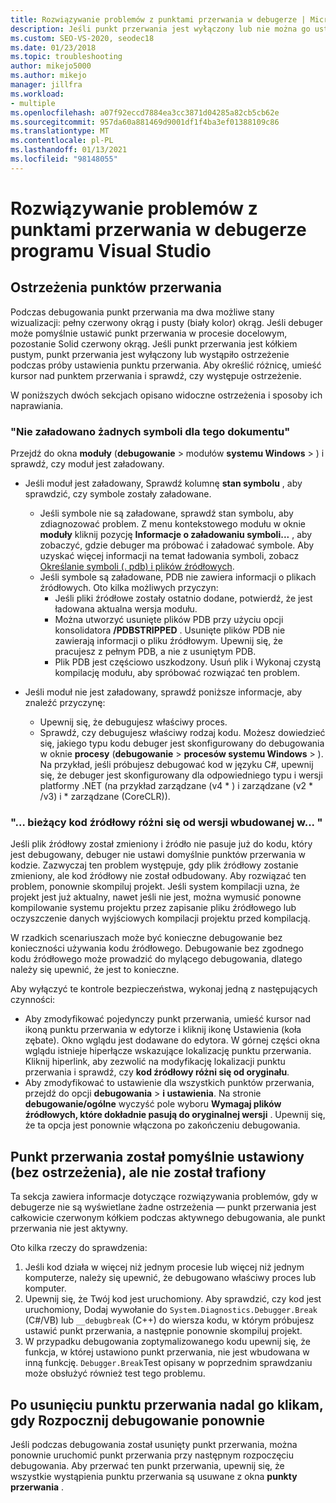 ```yaml
---
title: Rozwiązywanie problemów z punktami przerwania w debugerze | Microsoft Docs
description: Jeśli punkt przerwania jest wyłączony lub nie można go ustawić, jest wyświetlany jako koło puste. W tym miejscu znajdziesz informacje dotyczące problemów, które mogą wystąpić podczas ustawiania punktów przerwania.
ms.custom: SEO-VS-2020, seodec18
ms.date: 01/23/2018
ms.topic: troubleshooting
author: mikejo5000
ms.author: mikejo
manager: jillfra
ms.workload:
- multiple
ms.openlocfilehash: a07f92eccd7884ea3cc3871d04285a82cb5cb62e
ms.sourcegitcommit: 957da60a881469d9001df1f4ba3ef01388109c86
ms.translationtype: MT
ms.contentlocale: pl-PL
ms.lasthandoff: 01/13/2021
ms.locfileid: "98148055"
---
```

# <a name="troubleshoot-breakpoints-in-the-visual-studio-debugger"></a>Rozwiązywanie problemów z punktami przerwania w debugerze programu Visual Studio

## <a name="breakpoint-warnings"></a>Ostrzeżenia punktów przerwania

Podczas debugowania punkt przerwania ma dwa możliwe stany wizualizacji: pełny czerwony okrąg i pusty (biały kolor) okrąg. Jeśli debuger może pomyślnie ustawić punkt przerwania w procesie docelowym, pozostanie Solid czerwony okrąg. Jeśli punkt przerwania jest kółkiem pustym, punkt przerwania jest wyłączony lub wystąpiło ostrzeżenie podczas próby ustawienia punktu przerwania. Aby określić różnicę, umieść kursor nad punktem przerwania i sprawdź, czy występuje ostrzeżenie.

W poniższych dwóch sekcjach opisano widoczne ostrzeżenia i sposoby ich naprawiania.

### <a name="no-symbols-have-been-loaded-for-this-document"></a>"Nie załadowano żadnych symboli dla tego dokumentu"

Przejdź do okna **moduły** (**debugowanie**  >  modułów **systemu Windows**  >  ) i sprawdź, czy moduł jest załadowany.
* Jeśli moduł jest załadowany, Sprawdź kolumnę **stan symbolu** , aby sprawdzić, czy symbole zostały załadowane.
  * Jeśli symbole nie są załadowane, sprawdź stan symbolu, aby zdiagnozować problem. Z menu kontekstowego modułu w oknie **moduły** kliknij pozycję **Informacje o załadowaniu symboli...** , aby zobaczyć, gdzie debuger ma próbować i załadować symbole. Aby uzyskać więcej informacji na temat ładowania symboli, zobacz [Określanie symboli (. pdb) i plików źródłowych](../debugger/specify-symbol-dot-pdb-and-source-files-in-the-visual-studio-debugger.md).
  * Jeśli symbole są załadowane, PDB nie zawiera informacji o plikach źródłowych. Oto kilka możliwych przyczyn:
    * Jeśli pliki źródłowe zostały ostatnio dodane, potwierdź, że jest ładowana aktualna wersja modułu.
    * Można utworzyć usunięte plików PDB przy użyciu opcji konsolidatora **/PDBSTRIPPED** . Usunięte plików PDB nie zawierają informacji o pliku źródłowym. Upewnij się, że pracujesz z pełnym PDB, a nie z usuniętym PDB.
    * Plik PDB jest częściowo uszkodzony. Usuń plik i Wykonaj czystą kompilację modułu, aby spróbować rozwiązać ten problem.

* Jeśli moduł nie jest załadowany, sprawdź poniższe informacje, aby znaleźć przyczynę:
  * Upewnij się, że debugujesz właściwy proces.
  * Sprawdź, czy debugujesz właściwy rodzaj kodu. Możesz dowiedzieć się, jakiego typu kodu debuger jest skonfigurowany do debugowania w oknie **procesy** (**debugowanie**  >  **procesów systemu Windows**  >  ). Na przykład, jeśli próbujesz debugować kod w języku C#, upewnij się, że debuger jest skonfigurowany dla odpowiedniego typu i wersji platformy .NET (na przykład zarządzane (v4 \* ) i zarządzane (v2 \* /v3) i \* zarządzane (CoreCLR)).

### <a name="-the-current-source-code-is-different-from-the-version-built-into"></a>"… bieżący kod źródłowy różni się od wersji wbudowanej w... "

Jeśli plik źródłowy został zmieniony i źródło nie pasuje już do kodu, który jest debugowany, debuger nie ustawi domyślnie punktów przerwania w kodzie. Zazwyczaj ten problem występuje, gdy plik źródłowy zostanie zmieniony, ale kod źródłowy nie został odbudowany. Aby rozwiązać ten problem, ponownie skompiluj projekt. Jeśli system kompilacji uzna, że projekt jest już aktualny, nawet jeśli nie jest, można wymusić ponowne kompilowanie systemu projektu przez zapisanie pliku źródłowego lub oczyszczenie danych wyjściowych kompilacji projektu przed kompilacją.

W rzadkich scenariuszach może być konieczne debugowanie bez konieczności używania kodu źródłowego. Debugowanie bez zgodnego kodu źródłowego może prowadzić do mylącego debugowania, dlatego należy się upewnić, że jest to konieczne.

Aby wyłączyć te kontrole bezpieczeństwa, wykonaj jedną z następujących czynności:
* Aby zmodyfikować pojedynczy punkt przerwania, umieść kursor nad ikoną punktu przerwania w edytorze i kliknij ikonę Ustawienia (koła zębate). Okno wglądu jest dodawane do edytora. W górnej części okna wglądu istnieje hiperłącze wskazujące lokalizację punktu przerwania. Kliknij hiperlink, aby zezwolić na modyfikację lokalizacji punktu przerwania i sprawdź, czy **kod źródłowy różni się od oryginału**.
* Aby zmodyfikować to ustawienie dla wszystkich punktów przerwania, przejdź do opcji **debugowania**  >  **i ustawienia**. Na stronie **debugowanie/ogólne** wyczyść pole wyboru **Wymagaj plików źródłowych, które dokładnie pasują do oryginalnej wersji** . Upewnij się, że ta opcja jest ponownie włączona po zakończeniu debugowania.

## <a name="the-breakpoint-was-successfully-set-no-warning-but-didnt-hit"></a>Punkt przerwania został pomyślnie ustawiony (bez ostrzeżenia), ale nie został trafiony

Ta sekcja zawiera informacje dotyczące rozwiązywania problemów, gdy w debugerze nie są wyświetlane żadne ostrzeżenia — punkt przerwania jest całkowicie czerwonym kółkiem podczas aktywnego debugowania, ale punkt przerwania nie jest aktywny.

Oto kilka rzeczy do sprawdzenia:
1. Jeśli kod działa w więcej niż jednym procesie lub więcej niż jednym komputerze, należy się upewnić, że debugowano właściwy proces lub komputer.
2. Upewnij się, że Twój kod jest uruchomiony. Aby sprawdzić, czy kod jest uruchomiony, Dodaj wywołanie do `System.Diagnostics.Debugger.Break` (C#/VB) lub `__debugbreak` (C++) do wiersza kodu, w którym próbujesz ustawić punkt przerwania, a następnie ponownie skompiluj projekt.
3. W przypadku debugowania zoptymalizowanego kodu upewnij się, że funkcja, w której ustawiono punkt przerwania, nie jest wbudowana w inną funkcję. `Debugger.Break`Test opisany w poprzednim sprawdzaniu może obsłużyć również test tego problemu.

## <a name="i-deleted-a-breakpoint-but-i-continue-to-hit-it-when-i-start-debugging-again"></a>Po usunięciu punktu przerwania nadal go klikam, gdy Rozpocznij debugowanie ponownie

Jeśli podczas debugowania został usunięty punkt przerwania, można ponownie uruchomić punkt przerwania przy następnym rozpoczęciu debugowania. Aby przerwać ten punkt przerwania, upewnij się, że wszystkie wystąpienia punktu przerwania są usuwane z okna **punkty przerwania** .
